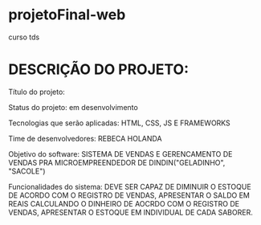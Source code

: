 # projetoFinal-web
curso tds

# DESCRIÇÃO DO PROJETO:
Título do projeto:

Status do projeto: 
em desenvolvimento

Tecnologias que serão aplicadas: 
HTML, CSS, JS E FRAMEWORKS

Time de desenvolvedores: 
REBECA HOLANDA

Objetivo do software: 
SISTEMA DE VENDAS E GERENCAMENTO DE VENDAS PRA MICROEMPREENDEDOR DE DINDIN("GELADINHO", "SACOLE")

Funcionalidades do sistema: 
DEVE SER CAPAZ DE DIMINUIR O ESTOQUE DE ACORDO COM O REGISTRO DE VENDAS, APRESENTAR O SALDO EM REAIS CALCULANDO O DINHEIRO DE AOCRDO COM O REGISTRO DE VENDAS, APRESENTAR O ESTOQUE EM INDIVIDUAL DE CADA SABORER.
